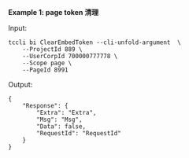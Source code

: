 **Example 1: page token 清理**



Input: 

```
tccli bi ClearEmbedToken --cli-unfold-argument  \
    --ProjectId 889 \
    --UserCorpId 700000777778 \
    --Scope page \
    --PageId 8991
```

Output: 
```
{
    "Response": {
        "Extra": "Extra",
        "Msg": "Msg",
        "Data": false,
        "RequestId": "RequestId"
    }
}
```

